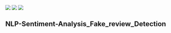 ![](https://img.shields.io/badge/Category-NLP--Classification-success)
![](https://img.shields.io/badge/Program-Python-green)
![](https://img.shields.io/badge/Resource-Open-blue)
## NLP-Sentiment-Analysis_Fake_review_Detection
